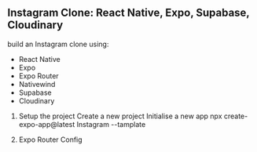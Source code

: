 ## Instagram Clone: React Native, Expo, Supabase, Cloudinary

build an Instagram clone using:

- React Native
- Expo
- Expo Router
- Nativewind
- Supabase
- Cloudinary

1. Setup the project
   Create a new project
   Initialise a new app
   npx create-expo-app@latest Instagram --tamplate

2. Expo Router Config
